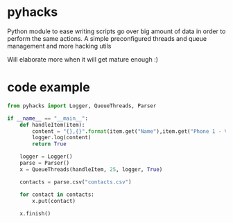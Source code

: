 # pyhacks
Python module to ease writing scripts go over big amount of data in order to perform the same actions. A simple preconfigured threads and queue management and more hacking utils

Will elaborate more when it will get mature enough :)

# code example

```python
from pyhacks import Logger, QueueThreads, Parser

if __name__ == "__main__":
	def handleItem(item):
        content = "{},{}".format(item.get("Name"),item.get("Phone 1 - Value"))
        logger.log(content)
		return True

	logger = Logger()
	parse = Parser()
	x = QueueThreads(handleItem, 25, logger, True)

	contacts = parse.csv("contacts.csv")

	for contact in contacts:
		x.put(contact)
		
	x.finish()
    
```